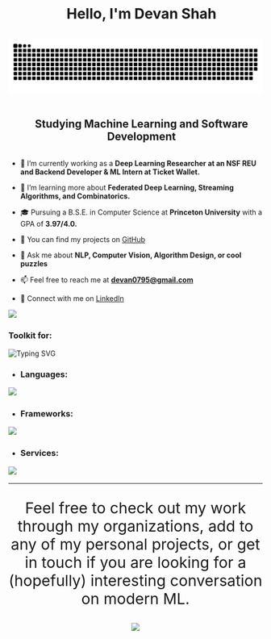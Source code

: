 <!--horizontal divider(gradiant)-->

<!--h1 without bottom border-->
<div id="user-content-toc">
  <ul align="center">
    <summary><h1 style="display: inline-block">Hello, I'm Devan Shah</h1></summary>
  </ul>
</div>

<!--- snake -->
<div align="center">
  <img  src="https://github.com/1999AZZAR/1999AZZAR/blob/main/resources/img/grid-snake.svg"
       alt="snake" /></a>
</div>

<!--h2 without bottom border-->
<div id="user-content-toc">
  <ul align="center">
    <summary><h2 style="display: inline-block">Studying Machine Learning and Software Development</h2></summary>
  </ul>
</div>

<!--Intro start-->
- 🔭 I’m currently working as a **Deep Learning Researcher at an NSF REU and Backend Developer & ML Intern at Ticket Wallet.**

- 🌱 I’m learning more about **Federated Deep Learning, Streaming Algorithms, and Combinatorics.**

- 🎓 Pursuing a B.S.E. in Computer Science at **Princeton University** with a GPA of **3.97/4.0.**

- 📝 You can find my projects on [GitHub](https://github.com/devs-cs)

- 💬 Ask me about **NLP, Computer Vision, Algorithm Design, or cool puzzles**

- 📫 Feel free to reach me at **devan0795@gmail.com**

- 👥 Connect with me on [LinkedIn](https://linkedin.com/in/devan-j-shah)
<!--Intro end-->

<img src="https://user-images.githubusercontent.com/73097560/115834477-dbab4500-a447-11eb-908a-139a6edaec5c.gif">

<!--h1 without bottom border-->

### Toolkit for:
![Typing SVG](https://readme-typing-svg.herokuapp.com?font=Time+New+Roman&duration=3000&color=cyan&size=35&center=false&vCenter=true&width=550&height=45&lines=Machine+Learning;Software+Design;Competitive+Programming;+Messing+Around...&hearts;)
<!-- Language section -->
* <h3 align="left">Languages:</h3>
<p align="left">
  <a href="https://skillicons.dev">
    <img src="https://skillicons.dev/icons?i=cpp,py,js,java,html,css,java,ts,c,go&perline=10" />
  </a>
</p>

<!-- Framework section -->
* <h3 align="left">Frameworks:</h3>
<p align="left">
  <a href="https://skillicons.dev">
    <img src="https://skillicons.dev/icons?i=pytorch,tensorflow,fastapi,react,nextjs,express,nodejs,django,bootstrap&perline=10" />
  </a>
</p>

<!-- Services section -->
* <h3 align="left">Services:</h3>
<p align="left">
  <a href="https://skillicons.dev">
    <img src="https://skillicons.dev/icons?i=aws,discord,docker,figma,firebase,github,idea,linux,mongodb,mysql,postman,vscode&perline=15" />
  </a>
</p>


<!--horizontal divider(gradiant)-->
----


<!-- Message -->
<div align="center">
  <p style="font-size: 30px;">Feel free to check out my work through my organizations, add to any of  my personal projects, or get in touch if you are looking for a (hopefully) interesting conversation on modern ML.
  </p>
</div>

<!--profile visit count-->
<div align="center">
  
[![](https://visitcount.itsvg.in/api?id=devs-cs&icon=3&color=6)](https://visitcount.itsvg.in)
  
</div>
